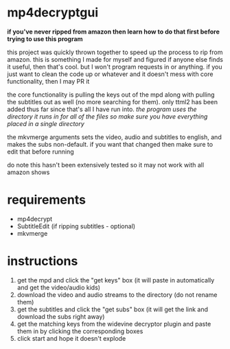 # mp4decryptgui

**if you've never ripped from amazon then learn how to do that first before trying to use this program**

this project was quickly thrown together to speed up the process to rip from amazon. this is something I made for myself and figured if anyone else finds it useful, then that's cool. but I won't program requests in or anything. if you just want to clean the code up or whatever and it doesn't mess with core functionality, then I may PR it

the core functionality is pulling the keys out of the mpd along with pulling the subtitles out as well (no more searching for them). only ttml2 has been added thus far since that's all I have run into. _the program uses the directory it runs in for all of the files so make sure you have everything placed in a single directory_

the mkvmerge arguments sets the video, audio and subtitles to english, and makes the subs non-default. if you want that changed then make sure to edit that before running

do note this hasn't been extensively tested so it may not work with all amazon shows

# requirements
- mp4decrypt
- SubtitleEdit (if ripping subtitles - optional)
- mkvmerge

# instructions
1. get the mpd and click the "get keys" box (it will paste in automatically and get the video/audio kids)
2. download the video and audio streams to the directory (do not rename them)
3. get the subtitles and click the "get subs" box (it will get the link and download the subs right away)
4. get the matching keys from the widevine decryptor plugin and paste them in by clicking the corresponding boxes
5. click start and hope it doesn't explode
